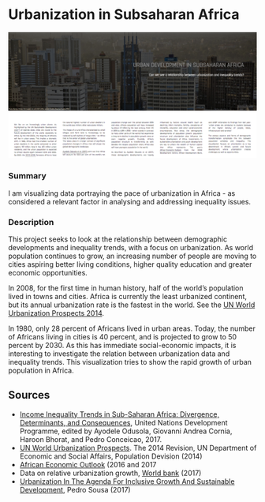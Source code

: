 # Urbanization in Subsaharan Africa

[![preview.png](preview.png)](https://isver.github.io/undp_2/)

### Summary
I am visualizing data portraying the pace of urbanization in Africa - as considered a relevant factor in analysing and addressing inequality issues.

### Description

This project seeks to look at the relationship between demographic developments and inequality trends, with a focus on urbanization. As world population continues to grow, an increasing number of people are moving to cities aspiring better living conditions, higher quality education and greater economic opportunities. 

In 2008, for the first time in human history, half of the world’s population lived in towns and cities. Africa is currently the least urbanized continent, but its annual urbanization rate is the fastest in the world. See the [UN World Urbanization Prospects 2014](https://esa.un.org/unpd/wup/publications/files/wup2014-highlights.pdf).

In 1980, only 28 percent of Africans lived in urban areas. Today, the number of Africans living in cities is 40 percent, and is projected to grow to 50 percent by 2030. As this has immediate social-economic impacts, it is interesting to investigate the relation between urbanization data and inequality trends. This visualization tries to show the rapid growth of urban population in Africa. 


## Sources
- [Income Inequality Trends in Sub-Saharan Africa: Divergence, Determinants, and Consequences](http://www.undp.org/content/undp/en/home/presscenter/pressreleases/2017/09/21/undp-launches-study-on-income-inequality-in-sub-saharan-africa.html), United Nations Development Programme, edited by Ayodele Odusola, Giovanni Andrea Cornia, Haroon Bhorat, and Pedro Conceicao, 2017.
- [UN World Urbanization Prospects](https://esa.un.org/unpd/wup/publications/files/wup2014-highlights.pdf). The 2014 Revision, UN Department of Economic and Social Affairs, Population Devision (2014)
- [African Economic Outlook](http://www.africaneconomicoutlook.org/en) (2016 and 2017
- Data on relative urbanization growth, [World bank](https://data.worldbank.org/indicator/SP.URB.TOTL.IN.ZS?locations=ZG) (2017)
- [Urbanization In The Agenda For Inclusive Growth And Sustainable Development](https://econplus.wordpress.com/2017/01/25/urbanization-in-the-agenda-for-inclusive-growth-and-sustainable-development/), Pedro Sousa (2017)
